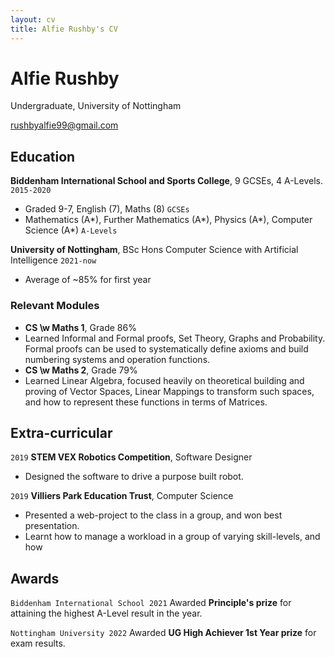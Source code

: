 ```yaml
---
layout: cv
title: Alfie Rushby's CV
---
```

# Alfie Rushby
Undergraduate, University of Nottingham

<div id="webaddress">
<a href="rushbyalfie99@gmail.com">rushbyalfie99@gmail.com</a>
</div>


## Education

__Biddenham International School and Sports College__, 9 GCSEs, 4 A-Levels.
`2015-2020`
- Graded 9-7, English (7), Maths (8) `GCSEs`
- Mathematics (A\*), Further Mathematics (A\*), Physics (A\*), Computer Science (A\*) `A-Levels`

__University of Nottingham__, BSc Hons Computer Science with Artificial Intelligence 
`2021-now`
- Average of ~85% for first year
 
### Relevant Modules

- __CS \w Maths 1__, Grade 86%
- Learned Informal and Formal proofs, Set Theory, Graphs and Probability. Formal proofs can be used to systematically define axioms and build numbering systems and operation functions.
- __CS \w Maths 2__, Grade 79%
- Learned Linear Algebra, focused heavily on theoretical building and proving of Vector Spaces, Linear Mappings to transform such spaces, and how to represent these functions in terms of Matrices.



## Extra-curricular 


`2019`
__STEM VEX Robotics Competition__, Software Designer
- Designed the software to drive a purpose built robot.

`2019`
__Villiers Park Education Trust__, Computer Science
- Presented a web-project to the class in a group, and won best presentation.
- Learnt how to manage a workload in a group of varying skill-levels, and how 

## Awards

`Biddenham International School 2021`
 Awarded __Principle's prize__ for attaining the highest A-Level result in the year.

`Nottingham University 2022`
 Awarded __UG High Achiever 1st Year prize__ for exam results.


<!-- ### Footer

Last updated: May 2013 -->


